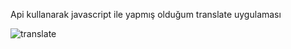 Api kullanarak javascript ile yapmış olduğum translate uygulaması


![translate](https://github.com/seercii/Translate-App/assets/102416691/52a0afc6-1f0a-4f97-9222-79282138a79d)
